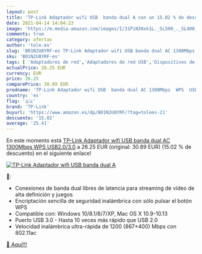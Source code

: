 ```yaml
---
layout: post
title: 'TP-Link Adaptador wifi USB  banda dual A con un 15.02 % de descuento'
date: 2021-04-14 14:04:23
image: 'https://m.media-amazon.com/images/I/31PiN38xk1L._SL500_._SL400_.jpg'
comments: true
category: ofertas
author: 'tole.es'
slug: 'B01N2U8YRF-es TP-Link Adaptador wifi USB banda dual AC 1300Mbps WPS...'
sku: 'B01N2U8YRF-es'
tags: [ 'Adaptadores de red','Adaptadores de red USB','Dispositivos de red','Informática','tp-link','wifi', ]
actualPrice: 26.25 EUR
currency: EUR
price: 26.25
comparePrice: 30.89 EUR
prodname: 'TP-Link Adaptador wifi USB  banda dual AC 1300Mbps  WPS  USB2.0/3.0'
country: 'es'
flag: '🇪🇸'
brand: 'TP-Link'
buyurl: 'https://www.amazon.es/dp/B01N2U8YRF/?tag=tolees-21'
descuento: '15.02'
average: '25.41'
---
```


En este momento está [TP-Link Adaptador wifi USB  banda dual AC 1300Mbps  WPS  USB2.0/3.0](https://www.amazon.es/dp/B01N2U8YRF/?tag=tolees-21) a 26.25 EUR (original: 30.89 EUR) (15.02 %  de descuento) en el siguiente enlace!

[![TP-Link Adaptador wifi USB  banda dual A](https://m.media-amazon.com/images/I/31PiN38xk1L._SL500_._SL400_.jpg)](https://www.amazon.es/dp/B01N2U8YRF/?tag=tolees-21)

🔎:

- Conexiones de banda dual libres de latencia para streaming de vídeo de alta definición y juegos
- Encriptación sencilla de seguridad inalámbrica con sólo pulsar el botón WPS
- Compatible con: Windows 10/8.1/8/7/XP, Mac OS X 10.9-10.13
- Puerto ​​USB 3.0 - Hasta 10 veces más rápido que USB 2.0
- Velocidad inalámbrica ultra-rápida de 1200 (867+400) Mbps con 802.11ac

[🛒 Aquí!!!](https://www.amazon.es/dp/B01N2U8YRF/?tag=tolees-21)

